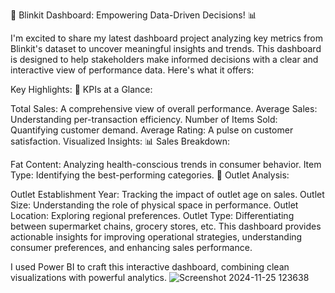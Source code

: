 🚀 Blinkit Dashboard: Empowering Data-Driven Decisions! 📊

I'm excited to share my latest dashboard project analyzing key metrics from Blinkit's dataset to uncover meaningful insights and trends. This dashboard is designed to help stakeholders make informed decisions with a clear and interactive view of performance data. Here's what it offers:

Key Highlights:
📌 KPIs at a Glance:

Total Sales: A comprehensive view of overall performance.
Average Sales: Understanding per-transaction efficiency.
Number of Items Sold: Quantifying customer demand.
Average Rating: A pulse on customer satisfaction.
Visualized Insights:
📊 Sales Breakdown:

Fat Content: Analyzing health-conscious trends in consumer behavior.
Item Type: Identifying the best-performing categories.
📍 Outlet Analysis:

Outlet Establishment Year: Tracking the impact of outlet age on sales.
Outlet Size: Understanding the role of physical space in performance.
Outlet Location: Exploring regional preferences.
Outlet Type: Differentiating between supermarket chains, grocery stores, etc.
This dashboard provides actionable insights for improving operational strategies, understanding consumer preferences, and enhancing sales performance.

I used Power BI to craft this interactive dashboard, combining clean visualizations with powerful analytics.
![Screenshot 2024-11-25 123638](https://github.com/user-attachments/assets/b0f373a8-0207-4aae-8b7b-cb905a67c576)
